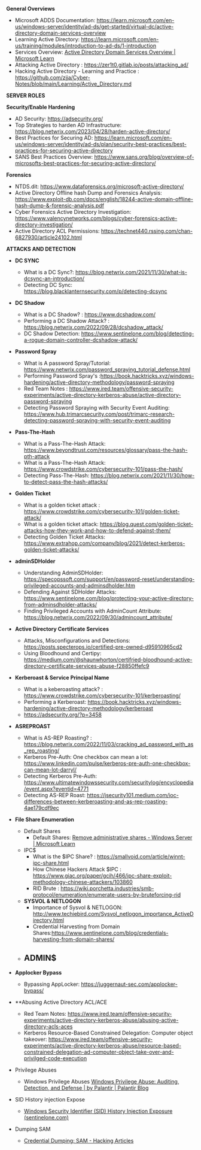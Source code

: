 


**General Overviews**

- Microsoft ADDS Documentation: https://learn.microsoft.com/en-us/windows-server/identity/ad-ds/get-started/virtual-dc/active-directory-domain-services-overview
- Learning Active Directory: https://learn.microsoft.com/en-us/training/modules/introduction-to-ad-ds/1-introduction
- Services Overview: [Active Directory Domain Services Overview | Microsoft Learn](https://learn.microsoft.com/en-us/windows-server/identity/ad-ds/get-started/virtual-dc/active-directory-domain-services-overview)
- Attacking Active Directory : https://zer1t0.gitlab.io/posts/attacking_ad/
- Hacking Active Directory - Learning and Practice : https://github.com/zjja/Cyber-Notes/blob/main/Learning/Active_Directory.md

**SERVER ROLES**


**Security/Enable Hardening**

- AD Security: https://adsecurity.org/
- Top Strategies to harden AD Infrastructure: https://blog.netwrix.com/2023/04/28/harden-active-directory/
- Best Practices for Securing AD: https://learn.microsoft.com/en-us/windows-server/identity/ad-ds/plan/security-best-practices/best-practices-for-securing-active-directory
- SANS Best Practices Overview: https://www.sans.org/blog/overview-of-microsofts-best-practices-for-securing-active-directory/


**Forensics**
- NTDS.dit: https://www.dataforensics.org/microsoft-active-directory/
- Active Directory Offline hash Dump and Forensics Analysis: https://www.exploit-db.com/docs/english/18244-active-domain-offline-hash-dump-&-forensic-analysis.pdf
- Cyber Forensics Active Directory Investigation: https://www.valencynetworks.com/blogs/cyber-forensics-active-directory-investigation/
- Active Directory ACL Permissions: https://technet440.rssing.com/chan-6827930/article24102.html



**ATTACKS AND DETECTION**

- **DC SYNC** 
	- What is a DC Sync?: https://blog.netwrix.com/2021/11/30/what-is-dcsync-an-introduction/
	- Detecting DC Sync:  https://blog.blacklanternsecurity.com/p/detecting-dcsync

- **DC Shadow**
	- What is a DC Shadow? : https://www.dcshadow.com/
	- Performing a DC Shadow Attack? : https://blog.netwrix.com/2022/09/28/dcshadow_attack/
	- DC Shadow Detection: https://www.sentinelone.com/blog/detecting-a-rogue-domain-controller-dcshadow-attack/

- **Password Spray**
	- What is A password Spray/Tutorial: https://www.netwrix.com/password_spraying_tutorial_defense.html
	- Performing Password Spray's :https://book.hacktricks.xyz/windows-hardening/active-directory-methodology/password-spraying
	- Red Team Notes : https://www.ired.team/offensive-security-experiments/active-directory-kerberos-abuse/active-directory-password-spraying
	- Detecting Password Spraying with Security Event Auditing: https://www.hub.trimarcsecurity.com/post/trimarc-research-detecting-password-spraying-with-security-event-auditing
	  
- **Pass-The-Hash**
	- What is a Pass-The-Hash Attack: https://www.beyondtrust.com/resources/glossary/pass-the-hash-pth-attack
	- What is a Pass-The-Hash Attack: https://www.crowdstrike.com/cybersecurity-101/pass-the-hash/
	- Detecting Pass-The-Hash: https://blog.netwrix.com/2021/11/30/how-to-detect-pass-the-hash-attacks/

- **Golden Ticket**
	- What is a golden ticket attack : https://www.crowdstrike.com/cybersecurity-101/golden-ticket-attack/
	- What is a golden ticket attack: https://blog.quest.com/golden-ticket-attacks-how-they-work-and-how-to-defend-against-them/
	- Detecting Golden Ticket Attacks: https://www.extrahop.com/company/blog/2021/detect-kerberos-golden-ticket-attacks/

- **adminSDHolder**
	- Understanding AdminSDHolder:  https://specopssoft.com/support/en/password-reset/understanding-privileged-accounts-and-adminsdholder.htm
	- Defending Against SDHolder Attacks: https://www.sentinelone.com/blog/protecting-your-active-directory-from-adminsdholder-attacks/
	- Finding Privileged Accounts with AdminCount Attribute: https://blog.netwrix.com/2022/09/30/admincount_attribute/

- **Active Directory Certificate Services**
	- Attacks, Misconfigurations and Detections: https://posts.specterops.io/certified-pre-owned-d95910965cd2
	- Using Bloodhound and Certipy: https://medium.com/@shaunwhorton/certifried-bloodhound-active-directory-certificate-services-abuse-f28850ffefc9

- **Kerberoast & Service Principal Name**
	- What is a keberoasting attack? : https://www.crowdstrike.com/cybersecurity-101/kerberoasting/
	- Performing a Kerberoast: https://book.hacktricks.xyz/windows-hardening/active-directory-methodology/kerberoast
	- https://adsecurity.org/?p=3458

- **ASREPROAST**
	- What is AS-REP Roasting? : https://blog.netwrix.com/2022/11/03/cracking_ad_password_with_as_rep_roasting/
	- Kerberos Pre-Auth: One checkbox can mean a lot: https://www.linkedin.com/pulse/kerberos-pre-auth-one-checkbox-can-mean-lot-darryl/
	- Detecting Kerberos Pre-Auth: https://www.ultimatewindowssecurity.com/securitylog/encyclopedia/event.aspx?eventid=4771
	- Detecting AS-REP Roast: https://jsecurity101.medium.com/ioc-differences-between-kerberoasting-and-as-rep-roasting-4ae179cdf9ec

- **File Share Enumeration**
	- Default Shares
		- Default Shares: [Remove administrative shares - Windows Server | Microsoft Learn](https://learn.microsoft.com/en-us/troubleshoot/windows-server/networking/remove-administrative-shares)
	- IPC$
		- What is the $IPC Share? : https://smallvoid.com/article/winnt-ipc-share.html
		- How Chinese Hackers Attack $IPC : https://www.giac.org/paper/gcih/466/ipc-share-exploit-methodology-chinese-attackers/103860
		- RID Brute : https://wiki.porchetta.industries/smb-protocol/enumeration/enumerate-users-by-bruteforcing-rid
	- **SYSVOL & NETLOGON**
		- Importance of Sysvol & NETLOGON: http://www.techiebird.com/Sysvol_netlogon_importance_ActiveDirectory.html
		- Credential Harvesting from Domain Shares:https://www.sentinelone.com/blog/credentials-harvesting-from-domain-shares/
	- ADMIN$
		- 

- **Applocker Bypass**
	- Bypassing AppLocker: https://juggernaut-sec.com/applocker-bypass/

- **Abusing Active Directory ACL/ACE
	- Red Team Notes:  https://www.ired.team/offensive-security-experiments/active-directory-kerberos-abuse/abusing-active-directory-acls-aces
	- Kerberos Resource-Based Constrained Delegation: Computer object takeover: https://www.ired.team/offensive-security-experiments/active-directory-kerberos-abuse/resource-based-constrained-delegation-ad-computer-object-take-over-and-privilged-code-execution
- Privilege Abuses
	- Windows Privilege Abuses [Windows Privilege Abuse: Auditing, Detection, and Defense | by Palantir | Palantir Blog](https://blog.palantir.com/windows-privilege-abuse-auditing-detection-and-defense-3078a403d74e)

- SID History injection Expose
	- [Windows Security Identifier (SID) History Injection Exposure (sentinelone.com)](https://www.sentinelone.com/blog/windows-sid-history-injection-exposure-blog/)

- Dumping SAM
	- [Credential Dumping: SAM - Hacking Articles](https://www.hackingarticles.in/credential-dumping-sam/)